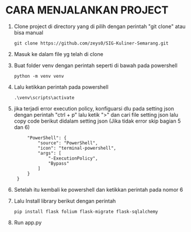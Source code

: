 # CARA MENJALANKAN PROJECT

1. Clone project di directory yang di pilih dengan perintah "git clone" atau bisa manual
   ```
   git clone https://github.com/zeys0/SIG-Kuliner-Semarang.git
   ```
   
2. Masuk ke dalam file yg telah di clone
   
3. Buat folder venv dengan perintah seperti di bawah pada powershell
   ```
   python -m venv venv
   ```
   
4. Lalu ketikkan perintah pada powershell
   ```
   .\venv\scripts\activate
   ```
   
5. jika terjadi error execution policy, konfiguarsi dlu pada setting json dengan perintah "ctrl + p" lalu ketik ">" dan cari file setting json lalu copy code berikut didalam setting json
   (Jika tidak error skip bagian 5 dan 6)
   ```"terminal.integrated.profiles.windows": {
        "PowerShell": {
            "source": "PowerShell",
            "icon": "terminal-powershell",
            "args": [
                "-ExecutionPolicy",
                "Bypass"
            ]
        }
    }
   ```
6. Setelah itu kembali ke powershell dan ketikkan perintah pada nomor 6
   
7. Lalu Install library berikut dengan perintah
   ```
   pip install flask folium flask-migrate flask-sqlalchemy
   ```
    
8. Run app.py
   

